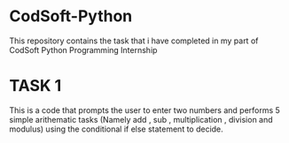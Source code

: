# CodSoft-Python

This repository contains the task that i have completed in my part of CodSoft Python Programming Internship

# TASK 1

This is a code that prompts the user to enter two numbers and performs 5 simple arithematic tasks (Namely add , sub , multiplication , division and modulus) using the conditional if else statement to decide.

